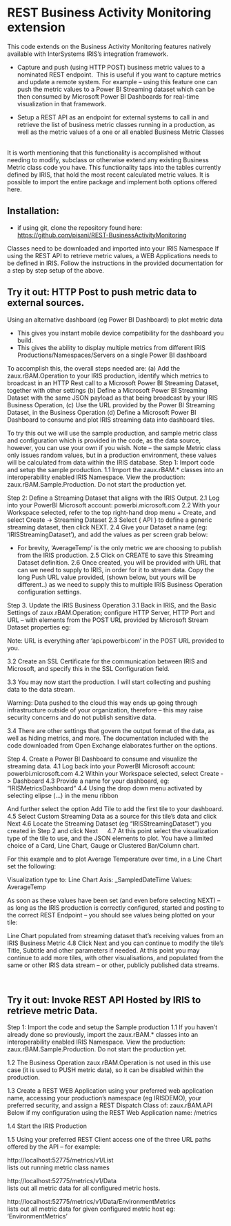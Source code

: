# REST Business Activity Monitoring extension

This code extends on the Business Activity Monitoring features natively available with InterSystems IRIS’s integration framework. 

* Capture and push (using HTTP POST) business metric values to a nominated REST endpoint. 
This is useful if you want to capture metrics and update a remote system. For example – using this feature one can push the metric values to a Power BI Streaming dataset which can be then consumed by Microsoft Power BI Dashboards for real-time visualization in that framework.

* Setup a REST API as an endpoint for external systems to call in and retrieve the list of business metric classes running in a production, as well as the metric values of a one or all enabled Business Metric Classes  


It is worth mentioning that this functionality is accomplished without needing to modify, subclass or otherwise extend any existing Business Metric class code you have. This functionality taps into the tables currently defined by IRIS, that hold the most recent calculated metric values. 
It is possible to import the entire package and implement both options offered here.


## Installation:
- if using git, clone the repository found here:        https://github.com/pisani/REST-BusinessActivityMonitoring

Classes need to be downloaded and imported into your IRIS Namespace
If using the REST API to retrieve metric values, a WEB Applications needs to be defined in IRIS.
Follow the instructions in the provided documentation for a step by step setup of the above.  


## Try it out: HTTP Post to push metric data to external sources.
Using an alternative dashboard (eg Power BI Dashboard) to plot metric data
-	This gives you instant mobile device compatibility for the dashboard you build.
-	This gives the ability to display multiple metrics from different IRIS Productions/Namespaces/Servers on a single Power BI dashboard

To accomplish this, the overall steps needed are:
(a)	Add the zaux.rBAM.Operation to your IRIS production, identify which metrics to broadcast in an HTTP Rest call to a Microsoft Power BI Streaming Dataset, together with other settings
(b)	Define a Microsoft Power BI Streaming Dataset with the same JSON payload as that being broadcast by your IRIS Business Operation,
(c)	Use the URL provided by the Power BI Streaming Dataset, in the Business Operation
(d)	Define a Microsoft Power BI Dashboard to consume and plot IRIS streaming data into dashboard tiles.

To try this out we will use the sample production, and sample metric class and configuration which is provided in the code, as the data source, however, you can use your own if you wish. Note – the sample Metric class only issues random values, but in a production environment, these values will be calculated from data within the IRIS database.
Step 1:	Import code and setup the sample production.
1.1	Import the zaux.rBAM.* classes into an interoperability enabled IRIS Namespace. View the production: zaux.rBAM.Sample.Production. Do not start the production yet.

 

Step 2: Define a Streaming Dataset that aligns with the IRIS Output.
2.1	Log into your PowerBI Microsoft account:  powerbi.microsoft.com
2.2	With your Workspace selected, refer to the top right-hand drop menu + Create, and select Create -> Streaming Dataset
2.3	Select { API }  to define a generic streaming dataset, then click NEXT.
2.4	Give your Dataset a name (eg: ‘IRISStreamingDataset’), and add the values as per screen grab below:

 

* For brevity, ‘AverageTemp’ is the only metric we are choosing to publish from the IRIS production. 
2.5	Click on CREATE to save this Streaming Dataset definition.
2.6	Once created, you will be provided with URL that can we need to supply to IRIS, in order for it to stream data. Copy the long Push URL value provided, (shown below, but yours will be different..) as we need to supply this to multiple IRIS Business Operation configuration settings.

  


Step 3. Update the IRIS Business Operation
3.1	Back in IRIS, and the Basic Settings of zaux.rBAM.Operation;  configure HTTP Server, HTTP Port and URL – with elements from the POST URL provided by Microsoft Stream Dataset properties eg:

 

Note: URL is everything after ‘api.powerbi.com’ in the POST URL provided to you.

3.2	Create an SSL Certificate for the communication between IRIS and Microsoft, and specify this in the SSL Configuration field.

3.3	You may now start the production. I will start collecting and pushing data to the data stream. 

Warning: Data pushed to the cloud this way ends up going through infrastructure outside of your organization, therefore – this may raise security concerns and do not publish sensitive data.

3.4	There are other settings that govern the output format of the data, as well as hiding metrics, and more. The documentation included with the code downloaded from Open Exchange elaborates further on the options.

Step 4. Create a Power BI Dashboard to consume and visualize the streaming data.
4.1	Log back into your PowerBI Microsoft account:  powerbi.microsoft.com
4.2	Within your Workspace selected, select Create -> Dashboard
4.3	Provide a name for your dashboard, eg: “IRISMetricsDashboard”
4.4	Using the drop down menu activated by selecting elipse (…) in the menu ribbon
 
And further select the option Add Tile to add the first tile to your dashboard.
4.5	Select Custom Streaming Data as a source for this tile’s data and click Next
4.6	Locate the Streaming Dataset (eg “IRISStreamingDataset”) you created in Step 2 and click Next
 
4.7	At this point select the visualization type of the tile to use, and the JSON elements to plot.
You have a limited choice of a Card, Line Chart, Gauge or Clustered Bar/Column chart. 

For this example and to plot Average Temperature over time, in a Line Chart set the following:

Visualization type to:	Line Chart
Axis:			_SampledDateTime
Values:  		AverageTemp
 
As soon as these values have been set (and even before selecting NEXT) – as long as the IRIS production is  correctly configured, started and posting to the correct REST Endpoint – you should see values being plotted on your tile:
 

Line Chart populated from streaming dataset that’s receiving values from an IRIS Business Metric
4.8	Click Next and you can continue to modify the tile’s Title, Subtitle and other parameters if needed.  At this point you may continue to add more tiles, with other visualisations, and populated from the same or other IRIS data stream – or other, publicly published data streams.

 
## Try it out: Invoke REST API Hosted by IRIS to retrieve metric Data. 
Step 1:	Import the code and setup the Sample production
1.1	If you haven’t already done so previously, import the zaux.rBAM.* classes into an interoperability enabled IRIS Namespace. View the production: zaux.rBAM.Sample.Production. Do not start the production yet.

1.2	The Business Operation zaux.rBAM.Operation is not used in this use case (it is used to PUSH metric data), so it can be disabled within the production.

1.3	Create a REST WEB Application using your preferred web application name, accessing your production’s namespace (eg IRISDEMO), your preferred security, and assign a REST Dispatch Class of: zaux.rBAM.API
Below if my configuration using the REST Web Application name:  /metrics
 
1.4	Start the IRIS Production

1.5	Using your preferred REST Client access one of the three URL paths offered by the API – for example:

http://localhost:52775/metrics/v1/List			
lists out running metric class names

http://localhost:52775/metrics/v1/Data	
lists out all metric data for all configured metric hosts.

http://localhost:52775/metrics/v1/Data/EnvironmentMetrics	
lists out all metric data for given configured metric host eg: ‘EnvironmentMetrics’
